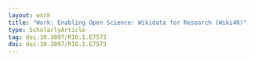 ```yaml
---
layout: work
title: "Work: Enabling Open Science: Wikidata for Research (Wiki4R)"
type: ScholarlyArticle
tag: doi:10.3897/RIO.1.E7573
doi: doi:10.3897/RIO.1.E7573
---
```

